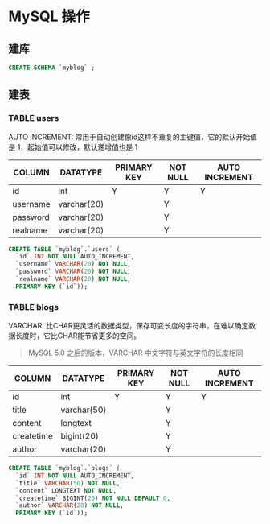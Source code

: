 # MySQL 操作

## 建库
```sql
CREATE SCHEMA `myblog` ;
```

## 建表
### TABLE users

AUTO INCREMENT: 
常用于自动创建像id这样不重复的主键值，它的默认开始值是 1，起始值可以修改，默认递增值也是 1

|COLUMN|DATATYPE|PRIMARY KEY|NOT NULL|AUTO INCREMENT|
|---|---|---|---|---|
|id|int|Y|Y|Y|
|username|varchar(20)||Y||
|password|varchar(20)||Y||
|realname|varchar(20)||Y||

```sql
CREATE TABLE `myblog`.`users` (
  `id` INT NOT NULL AUTO_INCREMENT,
  `username` VARCHAR(20) NOT NULL,
  `password` VARCHAR(20) NOT NULL,
  `realname` VARCHAR(20) NOT NULL,
  PRIMARY KEY (`id`));
```


### TABLE blogs

VARCHAR: 比CHAR更灵活的数据类型，保存可变长度的字符串，在难以确定数据长度时，它比CHAR能节省更多的空间。
> MySQL 5.0 之后的版本，VARCHAR 中文字符与英文字符的长度相同

|COLUMN|DATATYPE|PRIMARY KEY|NOT NULL|AUTO INCREMENT|
|---|---|---|---|---|
|id|int|Y|Y|Y|
|title|varchar(50)||Y||
|content|longtext||Y||
|createtime|bigint(20)||Y||
|author|varchar(20)||Y||

```sql
CREATE TABLE `myblog`.`blogs` (
  `id` INT NOT NULL AUTO_INCREMENT,
  `title` VARCHAR(50) NOT NULL,
  `content` LONGTEXT NOT NULL,
  `createtime` BIGINT(20) NOT NULL DEFAULT 0,
  `author` VARCHAR(20) NOT NULL,
  PRIMARY KEY (`id`));
```
